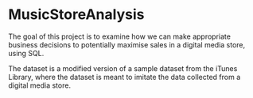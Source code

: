 # MusicStoreAnalysis
The goal of this project is to examine how we can make appropriate business decisions to potentially maximise sales in a digital media store, using SQL.

The dataset is a modified version of a sample dataset from the iTunes Library, where the dataset is meant to imitate the data collected from a digital media store.
